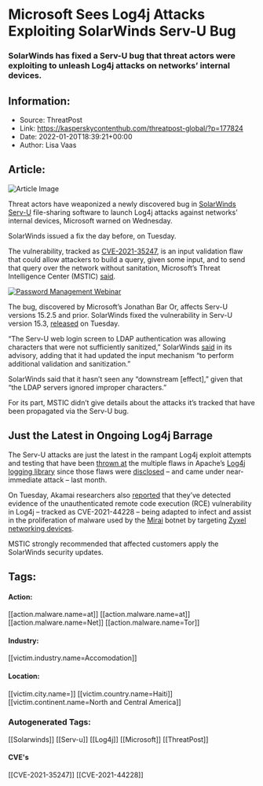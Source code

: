 # Microsoft Sees Log4j Attacks Exploiting SolarWinds Serv-U Bug
### SolarWinds has fixed a Serv-U bug that threat actors were exploiting to unleash Log4j attacks on networks’ internal devices.

## Information:
+ Source: ThreatPost
+ Link: https://kasperskycontenthub.com/threatpost-global/?p=177824
+ Date: 2022-01-20T18:39:21+00:00
+ Author: Lisa Vaas


## Article:
![Article Image](https://media.threatpost.com/wp-content/uploads/sites/103/2021/01/11123618/solarwind-1-e1619800325586.jpg)

Threat actors have weaponized a newly discovered bug in [SolarWinds Serv-U](https://www.solarwinds.com/resources/video/serv-u-ftp-and-serv-u-mft-affordable-file-sharing-software#:~:text=SolarWinds%C2%AE%20Serv%2DU%C2%AE,MFT%20sharing%20and%20file%20transfer.&text=Serv%2DU%20FTP%20is%20designed,protect%20your%20data%20in%20transit.) file-sharing software to launch Log4j attacks against networks’ internal devices, Microsoft warned on Wednesday.


SolarWinds issued a fix the day before, on Tuesday.


The vulnerability, tracked as [CVE-2021-35247](https://cve.mitre.org/cgi-bin/cvename.cgi?name=CVE-2021-35247), is an input validation flaw that could allow attackers to build a query, given some input, and to send that query over the network without sanitation, Microsoft’s Threat Intelligence Center (MSTIC) [said](https://www.microsoft.com/security/blog/2021/12/11/guidance-for-preventing-detecting-and-hunting-for-cve-2021-44228-log4j-2-exploitation/#CVE-2021-35247).


[![Password Management Webinar](https://media.threatpost.com/wp-content/uploads/sites/103/2022/01/12124026/specops_300x250_watch.jpg)](https://threatpost.com/webinars/password-reset-claiming-control-of-credentials-to-stop-attacks/)


The bug, discovered by Microsoft’s Jonathan Bar Or, affects Serv-U versions 15.2.5 and prior. SolarWinds fixed the vulnerability in Serv-U version 15.3, [released](https://www.solarwinds.com/trust-center/security-advisories/cve-2021-35247) on Tuesday.


“The Serv-U web login screen to LDAP authentication was allowing characters that were not sufficiently sanitized,” SolarWinds [said](https://www.solarwinds.com/trust-center/security-advisories/cve-2021-35247) in its advisory, adding that it had updated the input mechanism “to perform additional validation and sanitization.”


SolarWinds said that it hasn’t seen any “downstream [effect],” given that “the LDAP servers ignored improper characters.”


For its part, MSTIC didn’t give details about the attacks it’s tracked that have been propagated via the Serv-U bug.


Just the Latest in Ongoing Log4j Barrage
----------------------------------------


The Serv-U attacks are just the latest in the rampant Log4j exploit attempts and testing that have been [thrown at](https://threatpost.com/microsoft-rampant-log4j-exploits-testing/177358/) the multiple flaws in Apache’s [Log4j logging library](https://threatpost.com/log4j-vulnerability-pressures-security-world/177721/) since those flaws were [disclosed](https://threatpost.com/zero-day-in-ubiquitous-apache-log4j-tool-under-active-attack/176937/) – and came under near-immediate attack – last month.


On Tuesday, Akamai researchers also [reported](https://www.akamai.com/blog/security/mirai-botnet-abusing-log4j-vulnerability) that they’ve detected evidence of the unauthenticated remote code execution (RCE) vulnerability in Log4j – tracked as CVE-2021-44228 – being adapted to infect and assist in the proliferation of malware used by the [Mirai](https://threatpost.com/gafgyt-botnet-ddos-mirai/165424/) botnet by targeting [Zyxel networking devices](https://www.zyxel.com/us/en/support/Zyxel_security_advisory_for_Apache_Log4j_RCE_vulnerability.shtml).


MSTIC strongly recommended that affected customers apply the SolarWinds security updates.





## Tags:

#### Action:
[[action.malware.name=at]] [[action.malware.name=at]] [[action.malware.name=Net]] [[action.malware.name=Tor]]

#### Industry:
[[victim.industry.name=Accomodation]]

#### Location:
[[victim.city.name=]] [[victim.country.name=Haiti]] [[victim.continent.name=North and Central America]]

### Autogenerated Tags:
[[Solarwinds]] [[Serv-u]] [[Log4j]] [[Microsoft]] [[ThreatPost]]
#### CVE's
[[CVE-2021-35247]] [[CVE-2021-44228]]

